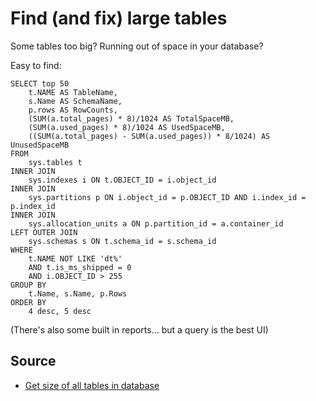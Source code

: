 # Find (and fix) large tables

Some tables too big? Running out of space in your database?

Easy to find:


    SELECT top 50 
        t.NAME AS TableName,
        s.Name AS SchemaName,
        p.rows AS RowCounts,
        (SUM(a.total_pages) * 8)/1024 AS TotalSpaceMB, 
        (SUM(a.used_pages) * 8)/1024 AS UsedSpaceMB, 
        ((SUM(a.total_pages) - SUM(a.used_pages)) * 8/1024) AS UnusedSpaceMB
    FROM 
        sys.tables t
    INNER JOIN      
        sys.indexes i ON t.OBJECT_ID = i.object_id
    INNER JOIN 
        sys.partitions p ON i.object_id = p.OBJECT_ID AND i.index_id = p.index_id
    INNER JOIN 
        sys.allocation_units a ON p.partition_id = a.container_id
    LEFT OUTER JOIN 
        sys.schemas s ON t.schema_id = s.schema_id
    WHERE 
        t.NAME NOT LIKE 'dt%' 
        AND t.is_ms_shipped = 0
        AND i.OBJECT_ID > 255 
    GROUP BY 
        t.Name, s.Name, p.Rows
    ORDER BY 
        4 desc, 5 desc    


(There's also some built in reports... but a query is the best UI)
        
        
## Source

 * [Get size of all tables in database](http://stackoverflow.com/questions/7892334/get-size-of-all-tables-in-database)        
